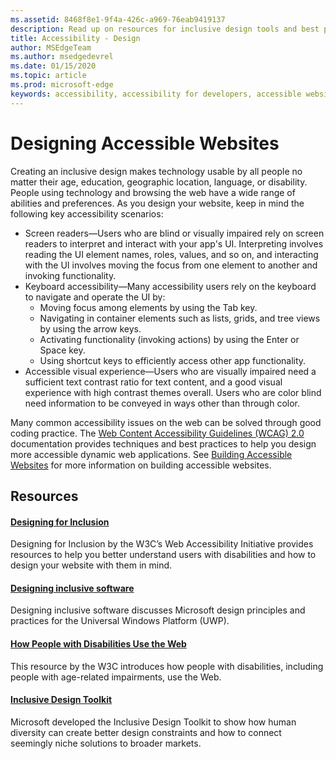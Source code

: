 ```yaml
---
ms.assetid: 8468f8e1-9f4a-426c-a969-76eab9419137
description: Read up on resources for inclusive design tools and best practices.
title: Accessibility - Design
author: MSEdgeTeam
ms.author: msedgedevrel
ms.date: 01/15/2020
ms.topic: article
ms.prod: microsoft-edge
keywords: accessibility, accessibility for developers, accessible websites, edge, web development, ARIA, developer, UIA, UI Automation
---
```


# Designing Accessible Websites

Creating an inclusive design makes technology usable by all people no matter their age, education, geographic location, language, or disability. People using technology and browsing the web have a wide range of abilities and preferences. As you design your website, keep in mind the following key accessibility scenarios:

* Screen readers—Users who are blind or visually impaired rely on screen readers to interpret and interact with your app's UI. Interpreting involves reading the UI element names, roles, values, and so on, and interacting with the UI involves moving the focus from one element to another and invoking functionality.
* Keyboard accessibility—Many accessibility users rely on the keyboard to navigate and operate the UI by:
  * Moving focus among elements by using the Tab key.
  * Navigating in container elements such as lists, grids, and tree views by using the arrow keys.
  * Activating functionality (invoking actions) by using the Enter or Space key.
  * Using shortcut keys to efficiently access other app functionality.
* Accessible visual experience—Users who are visually impaired need a sufficient text contrast ratio for text content, and a good visual experience with high contrast themes overall. Users who are color blind need information to be conveyed in ways other than through color.

Many common accessibility issues on the web can be solved through good coding practice.  The [Web Content Accessibility Guidelines (WCAG) 2.0](https://www.w3.org/TR/WCAG20/) documentation provides techniques and best practices to help you design more accessible dynamic web applications. See [Building Accessible Websites](./build.md) for more information on building accessible websites.

## Resources

#### [Designing for Inclusion](http://www.w3.org/WAI/users/Overview.html)
Designing for Inclusion by the W3C’s Web Accessibility Initiative provides resources to help you better understand users with disabilities and how to design your website with them in mind.

#### [Designing inclusive software](https://msdn.microsoft.com/windows/uwp/accessibility/designing-inclusive-software)
Designing inclusive software discusses Microsoft design principles and practices for the Universal Windows Platform (UWP).

#### [How People with Disabilities Use the Web](https://www.w3.org/WAI/intro/people-use-web/Overview.html)
This resource by the W3C introduces how people with disabilities, including people with age-related impairments, use the Web.

#### [Inclusive Design Toolkit](https://www.microsoft.com/en-us/design/practice#howwemake-section)
Microsoft developed the Inclusive Design Toolkit to show how human diversity can create better design constraints and how to connect seemingly niche solutions to broader markets.
